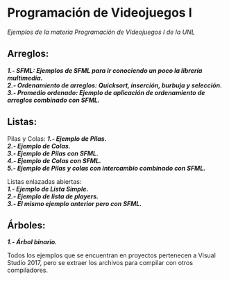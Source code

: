 # Programación de Videojuegos I

_Ejemplos de la materia Programación de Videojuegos I de la UNL_

## Arreglos:
***1.- SFML: Ejemplos de SFML para ir conociendo un poco la librería multimedia.***<br />
***2.- Ordenamiento de arreglos: Quicksort, inserción, burbuja y selección.***<br />
***3.- Promedio ordenado: Ejemplo de aplicación de ordenamiento de arreglos combinado con SFML.***<br />

## Listas:
  Pilas y Colas:
  ***1.- Ejemplo de Pilas.***<br />
  ***2.- Ejemplo de Colas.***<br />
  ***3.- Ejemplo de Pilas con SFML.***<br />
  ***4.- Ejemplo de Colas con SFML.***<br />
  ***5.- Ejemplo de Pilas y colas con intercambio combinado con SFML.***<br />
  
  Listas enlazadas abiertas:<br />
  ***1.- Ejemplo de Lista Simple.***<br />
  ***2.- Ejemplo de lista de players.***<br />
  ***3.- El mismo ejemplo anterior pero con SFML.***<br />

## Árboles:
  ***1.- Árbol binario.***<br />
  
Todos los ejemplos que se encuentran en proyectos pertenecen a Visual Studio 2017, pero se extraer los archivos para compilar con otros compiladores.
